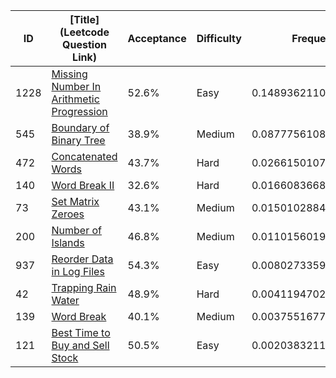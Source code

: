 |ID|[Title](Leetcode Question Link)|Acceptance|Difficulty|Frequency|
|----|-----|----|---|---|
|1228|[Missing Number In Arithmetic Progression]( https://leetcode.com/problems/missing-number-in-arithmetic-progression)|52.6%|Easy|0.14893621100754167|
|545|[Boundary of Binary Tree]( https://leetcode.com/problems/boundary-of-binary-tree)|38.9%|Medium|0.0877756108823857|
|472|[Concatenated Words]( https://leetcode.com/problems/concatenated-words)|43.7%|Hard|0.026615010757229714|
|140|[Word Break II]( https://leetcode.com/problems/word-break-ii)|32.6%|Hard|0.01660836687673306|
|73|[Set Matrix Zeroes]( https://leetcode.com/problems/set-matrix-zeroes)|43.1%|Medium|0.015010288493889185|
|200|[Number of Islands]( https://leetcode.com/problems/number-of-islands)|46.8%|Medium|0.011015601921505717|
|937|[Reorder Data in Log Files]( https://leetcode.com/problems/reorder-data-in-log-files)|54.3%|Easy|0.00802733590076424|
|42|[Trapping Rain Water]( https://leetcode.com/problems/trapping-rain-water)|48.9%|Hard|0.00411947029523883|
|139|[Word Break]( https://leetcode.com/problems/word-break)|40.1%|Medium|0.003755167762323698|
|121|[Best Time to Buy and Sell Stock]( https://leetcode.com/problems/best-time-to-buy-and-sell-stock)|50.5%|Easy|0.0020383211296970956|
